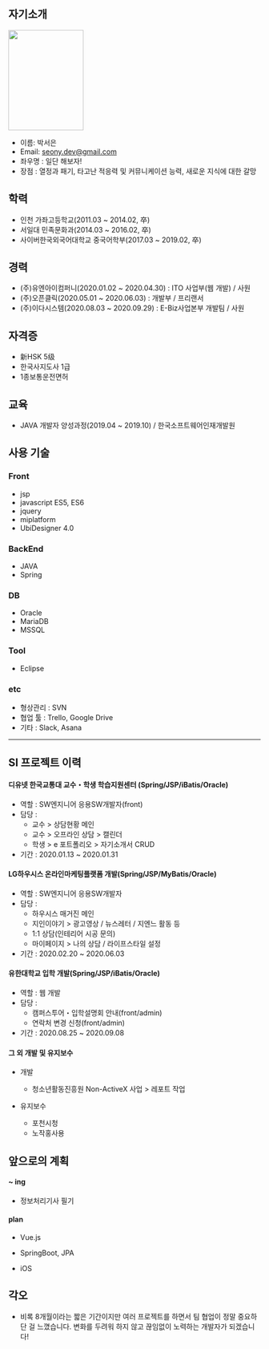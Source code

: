 ## 자기소개

<img src="https://user-images.githubusercontent.com/67998346/87427378-a56ca980-c61b-11ea-81e5-b2e1311a17c4.jpg" width="150" height="200"></img>
- 이름: 박서은
- Email: seony.dev@gmail.com
- 좌우명 : 일단 해보자!
- 장점 : 열정과 패기, 타고난 적응력 및 커뮤니케이션 능력, 새로운 지식에 대한 갈망

## 학력

- 인천 가좌고등학교(2011.03 ~ 2014.02, 卒)
- 서일대 민족문화과(2014.03 ~ 2016.02, 卒)
- 사이버한국외국어대학교 중국어학부(2017.03 ~ 2019.02, 卒)

## 경력

- (주)유엔아이컴퍼니(2020.01.02 ~ 2020.04.30) : ITO 사업부(웹 개발) / 사원
- (주)오픈클릭(2020.05.01 ~ 2020.06.03) : 개발부 / 프리랜서
- (주)이다시스템(2020.08.03 ~ 2020.09.29) : E-Biz사업본부 개발팀 / 사원

## 자격증

- 新HSK 5级
- 한국사지도사 1급
- 1종보통운전면허

## 교육

- JAVA 개발자 양성과정(2019.04 ~ 2019.10) / 한국소프트웨어인재개발원

## 사용 기술
### Front

- jsp
- javascript ES5, ES6
- jquery
- miplatform
- UbiDesigner 4.0

### BackEnd

- JAVA
- Spring

### DB

- Oracle
- MariaDB 
- MSSQL

### Tool

- Eclipse

### etc

- 형상관리 : SVN
- 협업 툴 : Trello, Google Drive
- 기타 : Slack, Asana

------------------------------------------------------------------

## SI 프로젝트 이력

#### 디유넷 한국교통대 교수・학생 학습지원센터 (Spring/JSP/iBatis/Oracle)

- 역할 : SW엔지니어 응용SW개발자(front)
- 담당 : 
  - 교수 > 상담현황 메인
  - 교수 > 오프라인 상담 > 캘린더 
  - 학생 > e 포트폴리오 > 자기소개서 CRUD
- 기간 : 2020.01.13 ~ 2020.01.31

#### LG하우시스 온라인마케팅플랫폼 개발(Spring/JSP/MyBatis/Oracle)

- 역할 : SW엔지니어 응용SW개발자
- 담당 : 
  - 하우시스 매거진 메인
  - 지인이야기 > 광고영상 / 뉴스레터 / 지엔느 활동 등 
  - 1:1 상담(인테리어 시공 문의)
  - 마이페이지 > 나의 상담 / 라이프스타일 설정 
- 기간 : 2020.02.20 ~ 2020.06.03

#### 유한대학교 입학 개발(Spring/JSP/iBatis/Oracle)

- 역할 : 웹 개발
- 담당 : 
  - 캠퍼스투어・입학설명회 안내(front/admin)
  - 연락처 변경 신청(front/admin) 
- 기간 : 2020.08.25 ~ 2020.09.08

#### 그 외 개발 및 유지보수
- 개발
  - 청소년활동진흥원 Non-ActiveX 사업 > 레포트 작업

- 유지보수  
  - 포천시청
  - 노작홍사용

## 앞으로의 계획

#### ~ ing
- 정보처리기사 필기

#### plan

- Vue.js
- SpringBoot, JPA

- iOS

## 각오

- 비록 8개월이라는 짧은 기간이지만 여러 프로젝트를 하면서 팀 협업이 정말 중요하단 걸 느꼈습니다. 변화를 두려워 하지 않고 끊임없이 노력하는 개발자가 되겠습니다!
